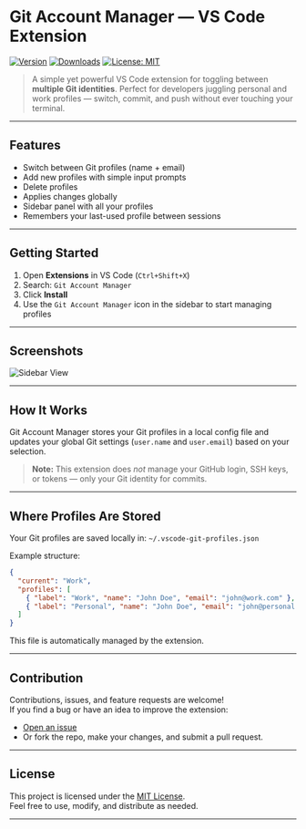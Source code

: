 # Git Account Manager — VS Code Extension

[![Version](https://img.shields.io/visual-studio-marketplace/v/99sharmatushar.git-account-manager.svg?label=VS%20Code%20Marketplace)](https://marketplace.visualstudio.com/items?itemName=99sharmatushar.git-account-manager)
[![Downloads](https://img.shields.io/visual-studio-marketplace/d/99sharmatushar.git-account-manager.svg?label=Downloads)](https://marketplace.visualstudio.com/items?itemName=99sharmatushar.git-account-manager)
[![License: MIT](https://img.shields.io/badge/license-MIT-blue.svg)](LICENSE.md)

> A simple yet powerful VS Code extension for toggling between **multiple Git identities**. Perfect for developers juggling personal and work profiles — switch, commit, and push without ever touching your terminal.

---

## Features

- Switch between Git profiles (name + email)
- Add new profiles with simple input prompts
- Delete profiles
- Applies changes globally
- Sidebar panel with all your profiles
- Remembers your last-used profile between sessions

---

## Getting Started

1. Open **Extensions** in VS Code (`Ctrl+Shift+X`)
2. Search: `Git Account Manager`
3. Click **Install**
4. Use the `Git Account Manager` icon in the sidebar to start managing profiles

---

## Screenshots

![Sidebar View](https://github.com/user-attachments/assets/3486dc4d-e97c-4018-9996-9dca7db97fa2)

---

## How It Works

Git Account Manager stores your Git profiles in a local config file and updates your global Git settings (`user.name` and `user.email`) based on your selection.

> **Note:** This extension does _not_ manage your GitHub login, SSH keys, or tokens — only your Git identity for commits.

---

## Where Profiles Are Stored

Your Git profiles are saved locally in: `~/.vscode-git-profiles.json`

Example structure:
```json
{
  "current": "Work",
  "profiles": [
    { "label": "Work", "name": "John Doe", "email": "john@work.com" },
    { "label": "Personal", "name": "John Doe", "email": "john@personal.com" }
  ]
}
```
This file is automatically managed by the extension.

---

## Contribution

Contributions, issues, and feature requests are welcome!  
If you find a bug or have an idea to improve the extension:

- [Open an issue](https://github.com/99sharmatushar/Git-Account-Manager/issues)
- Or fork the repo, make your changes, and submit a pull request.

---

## License

This project is licensed under the [MIT License](LICENSE.md).  
Feel free to use, modify, and distribute as needed.

---
